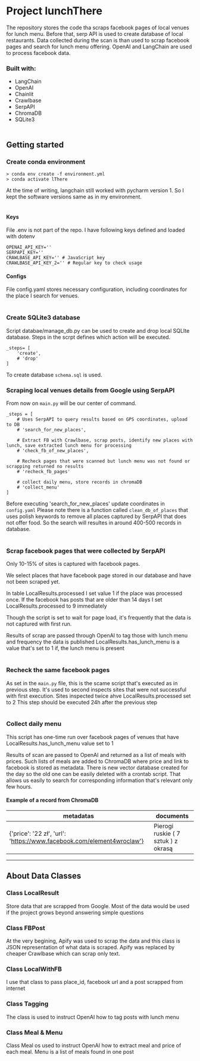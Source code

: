 # Project lunchThere

The repository stores the code tha scraps facebook pages of local venues
for lunch menu. Before that, serp API is used to create database 
of local restaurants. Data collected during the scan is than used
to scrap facebook pages and search for lunch menu offering.
OpenAI and LangChain are used to process facebook data.

### Built with:
- LangChain
- OpenAI
- Chainlit
- Crawlbase
- SerpAPI
- ChromaDB
- SQLite3
</br></br>


## Getting started

### Create conda environment

```
> conda env create -f environment.yml
> conda activate lThere
```
At the time of writing, langchain still worked with pycharm version 1.
So I kept the software versions same as in my environment.
</br></br>

#### Keys
File .env is not part of the repo. I have following keys defined and loaded with dotenv

```
OPENAI_API_KEY=''
SERPAPI_KEY=''
CRAWLBASE_API_KEY='' # JavaScript key
CRAWLBASE_API_KEY_2='' # Regular key to check usage
```

#### Configs
File config.yaml stores necessary configuration, including coordinates for
the place I search for venues.
</br></br>


### Create SQLite3 database
Script databae/manage_db.py can be used to create and drop local SQLIte database.
Steps in the scrpt defines which action will be executed.
```
_steps= [
    'create',
    # 'drop'
]
```
To create database `schema.sql` is used.

### Scraping local venues details from Google using SerpAPI
From now on `main.py` will be our center of command.

```commandline
_steps = [
    # Uses SerpAPI to query results based on GPS coordinates, upload to DB
    # 'search_for_new_places',

    # Extract FB with Crawlbase, scrap posts, identify new places with lunch, save extracted lunch menu for processing
    # 'check_fb_of_new_places',

    # Recheck pages that were scanned but lunch menu was not found or scrapping returned no results
    # 'recheck_fb_pages'

    # collect daily menu, store records in chromaDB
    # 'collect_menu'
]
```

Before executing 'search_for_new_places' update coordinates in `config.yaml`
Please note there is a function called `clean_db_of_places` that uses polish keywords
to remove all places captured by SerpAPI that does not offer food.
So the search will resultes in around 400-500 records in database.
</br></br>

### Scrap facebook pages that were collected by SerpAPI
Only 10-15% of sites is captured with facebook pages.

We select places that have facebook page stored in our database 
and have not been scraped yet.

In table LocalResults.processed I set value 1 if the place was processed once.
If the facebook has posts that are older than 14 days I set LocalResults.processed to 9 immediately

Though the script is set to wait for page load, it's frequently that
the data is not captured with first run.

Results of scrap are passed through OpenAI to tag those with lunch menu and frequency the data is published
LocalResults.has_lunch_menu is a value that's set to 1 if, the lunch menu is present
</br></br>

### Recheck the same facebook pages
As set in the `main.py` file, this is the scame script that's executed as in previous step.
It's used to second inspects sites that were not successful with first execution.
Sites inspected twice ahve LocalResults.processed set to 2
This step should be executed 24h after the previous step
</br></br>


### Collect daily menu
This script has one-time run over facebook pages of venues
that have LocalResults.has_lunch_menu value set to 1

Results of scan are passed to OpenAI and returned as a list of meals with prices.
Such lists of meals are added to ChromaDB where price and link to facebook is stored
as metadata. There is new vector database created for the day so the old one
can be easily deleted with a crontab script.
That allows us easily to search for corresponding information that's relevant only few hours.


#### Example of a record from ChromaDB
| metadatas | documents |
------------------------ | --------------------------------|
| {'price': '22 zł', 'url': 'https://www.facebook.com/element4wroclaw'} | Pierogi ruskie ( 7 sztuk ) z okrasą |
---------------------------------------------------------------------------------------------------------------


## About Data Classes

### Class LocalResult
Store data that are scrapped from Google. Most of the data would be used if the project grows beyond answering simple questions

### Class FBPost
At the very begining, Apify was used to scrap the data and this class is JSON representation of what data is scraped.
Apify was replaced by cheaper Crawlbase which can scrap only text.

### Class LocalWithFB
I use that class to pass place_id, facebook url and a post scrapped from internet

### Class Tagging
The class is used to instruct OpenAI how to tag posts with lunch menu

### Class Meal & Menu
Class Meal os used to instruct OpenAI how to extract meal and price of each meal.
Menu is a list of meals found in one post









